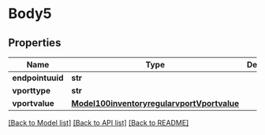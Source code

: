 # Body5

## Properties
Name | Type | Description | Notes
------------ | ------------- | ------------- | -------------
**endpointuuid** | **str** |  | [optional] 
**vporttype** | **str** |  | [optional] 
**vportvalue** | [**Model100inventoryregularvportVportvalue**](Model100inventoryregularvportVportvalue.md) |  | [optional] 

[[Back to Model list]](../README.md#documentation-for-models) [[Back to API list]](../README.md#documentation-for-api-endpoints) [[Back to README]](../README.md)


